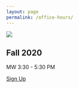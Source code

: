 ```yaml
---
layout: page 
permalink: /office-hours/
---
```


![](https://clarkart.files.wordpress.com/2010/12/saint-jerome-in-his-study.jpg)

## Fall 2020

MW 3:30 - 5:30 PM

 <a class="f6 link dim br1 ph3 pv2 mb2 dib white bg-black" href="https://calendly.com/dhcg/">Sign Up</a>

